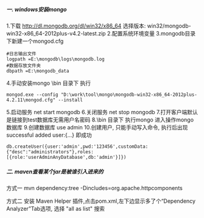 ##### 一. windows安装mongo
1.下载
http://dl.mongodb.org/dl/win32/x86_64
选择版本: win32/mongodb-win32-x86_64-2012plus-v4.2-latest.zip
2.配置系统环境变量
3.mongodb目录下新建一个mongod.cfg
```$xslt
#日志输出文件
logpath =E:\mongodb\logs\mongodb.log
#数据存放文件夹
dbpath =E:\mongodb_data
```
4.手动安装mongo \bin 目录下 执行 
```$xslt
mongod.exe --config "D:\work\tool\mongo\mongodb-win32-x86_64-2012plus-4.2.11\mongod.cfg" --install
```
5.启动服务 net start mongodb
6.关闭服务 net stop mongodb
7.打开客户端默认是链接到test数据库无需用户名密码
8.\bin 目录下 执行mongo 进入操作mongo数据库
9.创建数据库 use admin
10.创建用户, 只能手动写入命令, 执行后出现 successful added user:{...} 即成功
```$xslt
db.createUser({user:'admin',pwd:'123456',customData:{"desc":"administrators"},roles:[{role:'userAdminAnyDatabase',db:'admin'}]})

```

##### 二. maven查看某个jar是被谁引入进来的 
方式一
mvn dependency:tree -Dincludes=org.apache.httpcomponents

方式二
安装 Maven Helper 插件,点击pom.xml,左下边显示多了个“Dependency Analyzer”Tab选项, 选择 "all as list" 搜索
